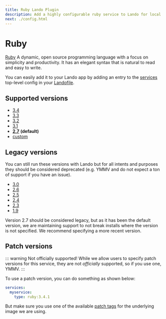 ```yaml
---
title: Ruby Lando Plugin
description: Add a highly configurable ruby service to Lando for local development with all the power of Docker and Docker Compose.
next: ./config.html
---
```


# Ruby

[Ruby](https://www.ruby-lang.org/en/) A dynamic, open source programming language with a focus on simplicity and productivity. It has an elegant syntax that is natural to read and easy to write.

You can easily add it to your Lando app by adding an entry to the [services](https://docs.lando.dev/core/v3/services/lando.html) top-level config in your [Landofile](https://docs.lando.dev/core/v3).

## Supported versions

*   [3.4](https://hub.docker.com/_/ruby)
*   [3.3](https://hub.docker.com/_/ruby)
*   [3.2](https://hub.docker.com/_/ruby)
*   [3.1](https://hub.docker.com/_/ruby)
*   **[2.7](https://hub.docker.com/_/ruby)** **(default)**
*   [custom](https://docs.lando.dev/core/v3/services/lando.html#overrides)

## Legacy versions

You can still run these versions with Lando but for all intents and purposes they should be considered deprecated (e.g. YMMV and do not expect a ton of support if you have an issue).

*   [3.0](https://hub.docker.com/_/ruby)
*   [2.6](https://hub.docker.com/_/ruby)
*   [2.5](https://hub.docker.com/_/ruby)
*   [2.4](https://hub.docker.com/_/ruby)
*   [2.3](https://hub.docker.com/_/ruby)
*   [1.9](https://hub.docker.com/_/ruby)

Version 2.7 should be considered legacy, but as it has been the default version, we are maintaining support to not break installs where the version is not specified. We recommend specifying a more recent version.

## Patch versions

::: warning Not officially supported!
While we allow users to specify patch versions for this service, they are not *officially* supported, so if you use one, YMMV.
:::

To use a patch version, you can do something as shown below:

```yaml
services:
  myservice:
    type: ruby:3.4.1
```

But make sure you use one of the available [patch tags](https://hub.docker.com/_/ruby/tags) for the underlying image we are using.

